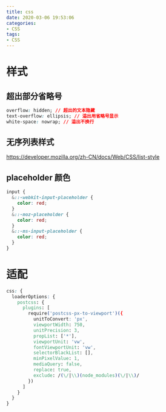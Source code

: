 ```yaml
---
title: css
date: 2020-03-06 19:53:06
categories:
- CSS
tags:
- CSS
---
```


# 样式
## 超出部分省略号
``` css
overflow: hidden; // 超出的文本隐藏
text-overflow: ellipsis; // 溢出用省略号显示
white-space: nowrap; // 溢出不换行
```

## 无序列表样式
https://developer.mozilla.org/zh-CN/docs/Web/CSS/list-style

## placeholder 颜色
``` css
input {
  &::-webkit-input-placeholder {
    color: red;
  }
  &::-moz-placeholder {
    color: red;
  }
  &::-ms-input-placeholder {
    color: red;
  }
}
```

# 适配
``` css
css: {
  loaderOptions: {
    postcss: {
      plugins: [
        require('postcss-px-to-viewport')({
          unitToConvert: 'px',
          viewportWidth: 750,
          unitPrecision: 3,
          propList: ['*'],
          viewportUnit: 'vw',
          fontViewportUnit: 'vw',
          selectorBlackList: [],
          minPixelValue: 1,
          mediaQuery: false,
          replace: true,
          exclude: /(\/|\\)(node_modules)(\/|\\)/
        })
      ]
    }
  }
}
```